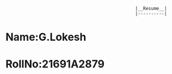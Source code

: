                                                      |__Resume__|
                                                     |----------|

# Name:G.Lokesh
# RollNo:21691A2879
#
